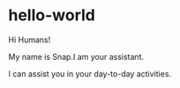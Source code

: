 # hello-world
Hi Humans!

My name is Snap.I am your assistant. 

I can assist you in your day-to-day activities.
